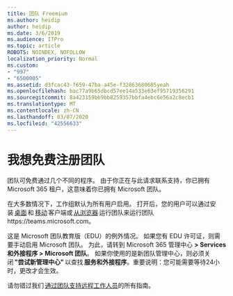 ```yaml
---
title: 团队 Freemium
ms.author: heidip
author: heidip
ms.date: 3/6/2019
ms.audience: ITPro
ms.topic: article
ROBOTS: NOINDEX, NOFOLLOW
localization_priority: Normal
ms.custom:
- "997"
- "6500005"
ms.assetid: d3fcac43-f659-47ba-a45e-f32863680685yeah
ms.openlocfilehash: bac77a9b65dbcd57ee14a533e63ef95719356291
ms.sourcegitcommit: 8a423159bb9bb8259357bbfa4ebc6e56a2c8ecb1
ms.translationtype: MT
ms.contentlocale: zh-CN
ms.lasthandoff: 03/07/2020
ms.locfileid: "42556633"
---
```

# <a name="id-like-to-sign-up-for-teams-for-free"></a>我想免费注册团队

团队可免费通过几个不同的程序。 由于你正在与此请求联系支持，你已拥有 Microsoft 365 租户，这意味着你已拥有 Microsoft 团队。

在大多数情况下，工作组默认为所有用户启用。 打开后，您的用户可以通过安装 [桌面](https://office.visualstudio.com/MAX/_workitems/edit/desktop) 和 [移动](https://office.visualstudio.com/MAX/_workitems/edit/desktop) 客户端或 [从浏览器](https://docs.microsoft.com/en-us/MicrosoftTeams/get-clients#mobile-clients) 运行团队来运行团队https://teams.microsoft.com。

这是 Microsoft 团队教育版（EDU）的例外情况。 如果您有 EDU 许可证，则需要手动启用 Microsoft 团队。 为此，请转到 Microsoft 365 管理中心 **> Services 和外接程序 > Microsoft 团队**。 如果你使用的是新团队管理中心，则必须关闭 **"尝试新管理中心"** 以查找 **服务和外接程序**。重要说明：您可能需要等待24小时，更改才会生效。

请勿错过我们 [通过团队支持远程工作人员](https://docs.microsoft.com/en-us/MicrosoftTeams/support-remote-work-with-teams)的所有指南。
